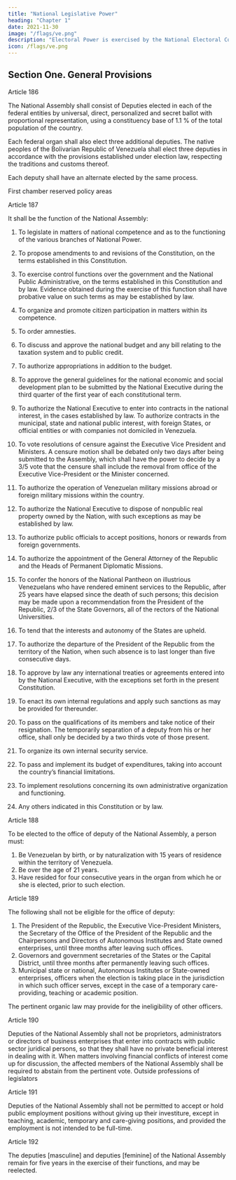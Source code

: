 ```yaml
---
title: "National Legislative Power"
heading: "Chapter 1"
date: 2021-11-30
image: "/flags/ve.png"
description: "Electoral Power is exercised by the National Electoral Council as governing body, and by the latter’s subordinate organs"
icon: /flags/ve.png
---
```


## Section One. General Provisions
<!-- First chamber selection
Structure of legislative chamber(s)
First chamber representation quotas -->

Article 186

The National Assembly shall consist of Deputies elected in each of the federal entities by universal, direct, personalized and secret ballot with proportional representation, using a constituency base of 1.1 % of the total population of the country.

Each federal organ shall also elect three additional deputies. The native peoples of the Bolivarian Republic of Venezuela shall elect three deputies in accordance with the provisions established under election law, respecting the traditions and customs thereof.

Each deputy shall have an alternate elected by the same process.

First chamber reserved policy areas

Article 187

It shall be the function of the National Assembly:
1. To legislate in matters of national competence and as to the functioning of the various branches of National Power.
2. To propose amendments to and revisions of the Constitution, on the terms established in this Constitution.
3. To exercise control functions over the government and the National Public Administrative, on the terms established in this Constitution and by law. Evidence obtained during the exercise of this function shall have probative value on such terms as may be established by law.
4. To organize and promote citizen participation in matters within its competence.
5. To order amnesties.
6. To discuss and approve the national budget and any bill relating to the taxation system and to public credit.

7. To authorize appropriations in addition to the budget.

8. To approve the general guidelines for the national economic and social development plan to be submitted by the National Executive during the third
quarter of the first year of each constitutional term.

9. To authorize the National Executive to enter into contracts in the national interest, in the cases established by law. To authorize contracts in the municipal, state and national public interest, with foreign States, or official entities or with companies not domiciled in Venezuela.

10. To vote resolutions of censure against the Executive Vice President and Ministers. A censure motion shall be debated only two days after being submitted to the Assembly, which shall have the power to decide by a 3/5 vote that the censure shall include the removal from office of the Executive Vice-President or the Minister concerned.

11. To authorize the operation of Venezuelan military missions abroad or foreign military missions within the country.
12. To authorize the National Executive to dispose of nonpublic real property owned by the Nation, with such exceptions as may be established by law.
13. To authorize public officials to accept positions, honors or rewards from foreign governments.
14. To authorize the appointment of the General Attorney of the Republic and the Heads of Permanent Diplomatic Missions.
15. To confer the honors of the National Pantheon on illustrious Venezuelans who have rendered eminent services to the Republic, after 25 years have elapsed since the death of such persons; this decision may be made upon a recommendation from the President of the Republic, 2/3 of the State Governors, all of the rectors of the National Universities.
16. To tend that the interests and autonomy of the States are upheld.
17. To authorize the departure of the President of the Republic from the territory of the Nation, when such absence is to last longer than five consecutive days. 
18. To approve by law any international treaties or agreements entered into by the National Executive, with the exceptions set forth in the present Constitution.
19. To enact its own internal regulations and apply such sanctions as may be provided for thereunder.
20. To pass on the qualifications of its members and take notice of their resignation. The temporarily separation of a deputy from his or her office, shall only be decided by a two thirds vote of those present.
21. To organize its own internal security service.
22. To pass and implement its budget of expenditures, taking into account the country’s financial limitations.
23. To implement resolutions concerning its own administrative organization and functioning.
24. Any others indicated in this Constitution or by law.


Article 188

To be elected to the office of deputy of the National Assembly, a person must:
1. Be Venezuelan by birth, or by naturalization with 15 years of residence within the territory of Venezuela.
2. Be over the age of 21 years.
3. Have resided for four consecutive years in the organ from which he or she is
elected, prior to such election.

Article 189

The following shall not be eligible for the office of deputy:
1. The President of the Republic, the Executive Vice-President Ministers, the Secretary of the Office of the President of the Republic and the Chairpersons and Directors of Autonomous Institutes and State owned enterprises, until three months after leaving such offices.
2. Governors and government secretaries of the States or the Capital District, until
three months after permanently leaving such offices.
3. Municipal state or national, Autonomous Institutes or State-owned enterprises,
officers when the election is taking place in the jurisdiction in which such officer
serves, except in the case of a temporary care-providing, teaching or academic
position.

The pertinent organic law may provide for the ineligibility of other officers.

Article 190

Deputies of the National Assembly shall not be proprietors, administrators or directors of business enterprises that enter into contracts with public sector juridical persons, so that they shall have no private beneficial interest in dealing with it. When matters involving financial conflicts of interest come up for discussion, the affected members of the National Assembly shall be required to abstain from the pertinent vote. Outside professions of legislators

Article 191

Deputies of the National Assembly shall not be permitted to accept or hold public employment positions without giving up their investiture, except in teaching, academic, temporary and care-giving positions, and provided the employment is not intended to be full-time.



Article 192

The deputies [masculine] and deputies [feminine] of the National Assembly remain for
five years in the exercise of their functions, and may be reelected.

